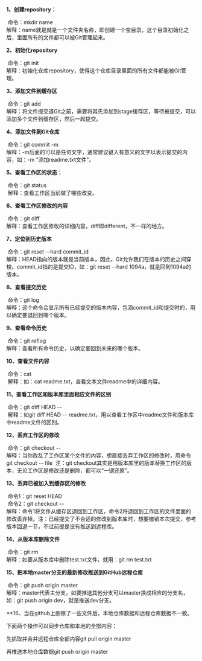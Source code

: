 **1、创建repository：**

​	命令：mkdir  name<br>
​	解释：name就是就是一个文件夹名称，即创建一个空目录，这个目录初始化之后，里面所有的文件都可以被Git管理起来。
​	

**2、初始化repository**

​	命令：git init<br>
​	解释：初始化仓库repository，使得这个仓库目录里面的所有文件都能被Git管理。
​	

**3、添加文件到缓存区**

​	命令：git add <file><br>
​	解释：将文件提交道Git之前，需要将其先添加到stage缓存区，等待被提交，可以添加多个文件到缓存区，然后一起提交。
​	

**4、添加文件到Git仓库**

​	命令：git commit -m <message><br>
​	解释：-m后面的<message>可以是任何文字，通常建议键入有意义的文字以表示提交的内容，如：-m "添加readme.txt文件"。
​	

**5、查看工作区的状态：**

​	命令：git status<br>
​	解释：查看工作区当前做了哪些改变。
​	

**6、查看工作区修改的内容**

​	命令：git diff<br>
​	解释：查看工作区修改的详细内容，diff即different，不一样的地方。
​	

**7、定位到历史版本**

​	命令：git reset --hard commit_id<br>
​	解释：HEAD指向的版本就是当前版本，因此，Git允许我们在版本的历史之间穿梭。commit_id指的是提交ID，
​	如：git reset --hard 1094a，就是回到1094a的版本。
​	

**8、查看提交历史**

​	命令：git log<br>
​	解释：这个命令会显示所有已经提交的版本内容，包涵commit_id和提交时的<message>，用以确定要退回到哪个版本。
​	

**9、查看命令历史**

​	命令：git reflog<br>
​	解释：查看所有命令历史，以确定要回到未来的哪个版本。
​	

**10、查看文件内容**

​	命令：cat <file><br>
​	解释：如：cat readme.txt，查看文本文件readme中的详细内容。
​	

**11、查看工作区和版本库里面相应文件的区别**

​	命令：git diff HEAD -- <file><br>
​	解释：如git diff HEAD -- readme.txt，用以查看工作区中readme文件和版本库中readme文件的区别。
​	

**12、丢弃工作区的修改**

​	命令：git checkout -- <file><br>
​	解释：当你改乱了工作区某个文件的内容，想直接丢弃工作区的修改时，用命令git checkout -- file
​	注：git checkout其实是用版本库里的版本替换工作区的版本，无论工作区是修改还是删除，都可以“一键还原”。
​	

**13、丢弃已被加入到缓存区的修改**

​	命令1：git reset HEAD <file><br>
​	命令2：git checkout -- <fiel><br>
​	解释：命令1将文件从缓存区退回到工作区，命令2将退回到工作区的文件里面的修改丢弃掉。
​	注：已经提交了不合适的修改到版本库时，想要撤销本次提交，参考版本回退一节，不过前提是没有推送到远程库。
​	

**14、从版本库删除文件**

​	命令：git rm <file><br>
​	解释：如要从版本库中删除test.txt文件，就用：git rm test.txt
​	

**15、把本地master分支的最新修改推送到GitHub远程仓库**

​	命令：git push origin master<br>
​	解释：master代表主分支，如要推送其他分支可以master换成相应的分支名，如：git push origin dev，就是推送dev分支。

**16、当在github上删除了一些文件后，本地仓库数据和远程仓库数据不一致。

下面两个操作可以同步仓库和本地的全部内容：

先抓取并合并远程仓库全部内容git pull origin master

再推送本地仓库数据git push origin master
